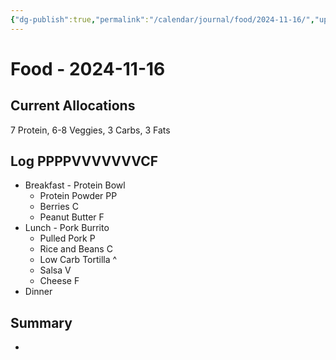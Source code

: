 ```yaml
---
{"dg-publish":true,"permalink":"/calendar/journal/food/2024-11-16/","updated":"2025-03-18T08:20:02.066-07:00"}
---
```


# Food - 2024-11-16

## Current Allocations
7 Protein, 6-8 Veggies, 3 Carbs, 3 Fats
## Log PPPPVVVVVVVCF
- Breakfast - Protein Bowl
	- Protein Powder PP
	- Berries C
	- Peanut Butter F
- Lunch - Pork Burrito
	- Pulled Pork P
	- Rice and Beans C
	- Low Carb Tortilla ^
	- Salsa V
	- Cheese F
- Dinner
## Summary
- 

```calendar-nav
```